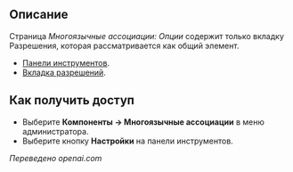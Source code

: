 <!-- Filename: Help4.x:Multilingual_Associations:_Options / Display title: Многоязычные ассоциации: Варианты   -->

## Описание

Страница *Многоязычные ассоциации: Опции* содержит только вкладку Разрешения, которая рассматривается как общий элемент.

* [Панели инструментов](jdocmanual?article=help/common-elements/toolbars).
* [Вкладка разрешений](jdocmanual?article=help/common-elements/edit-permissions).

## Как получить доступ

* Выберите **Компоненты → Многоязычные ассоциации** в меню администратора.
* Выберите кнопку **Настройки** на панели инструментов.

*Переведено openai.com*

